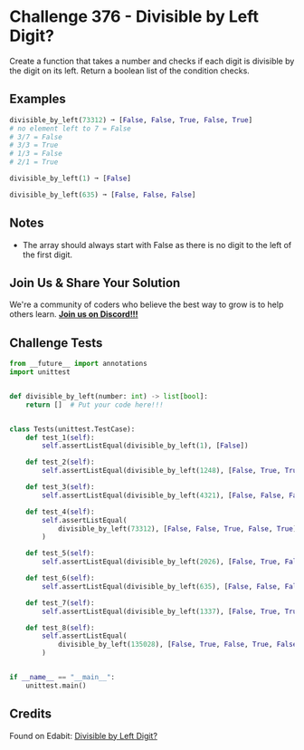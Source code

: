 # Challenge 376 - Divisible by Left Digit?

Create a function that takes a number and checks if each digit is divisible by the digit on its left. Return a boolean list of the condition checks.

## Examples
```python
divisible_by_left(73312) ➞ [False, False, True, False, True]
# no element left to 7 = False
# 3/7 = False
# 3/3 = True
# 1/3 = False
# 2/1 = True

divisible_by_left(1) ➞ [False]

divisible_by_left(635) ➞ [False, False, False]
```
## Notes

- The array should always start with False as there is no digit to the left of the first digit.

## Join Us & Share Your Solution

We're a community of coders who believe the best way to grow is to help others learn. **[Join us on Discord!!!]("https"://discord.gg/sfHykntuGy)**

## Challenge Tests
```python
from __future__ import annotations
import unittest


def divisible_by_left(number: int) -> list[bool]:
    return []  # Put your code here!!!


class Tests(unittest.TestCase):
    def test_1(self):
        self.assertListEqual(divisible_by_left(1), [False])

    def test_2(self):
        self.assertListEqual(divisible_by_left(1248), [False, True, True, True])

    def test_3(self):
        self.assertListEqual(divisible_by_left(4321), [False, False, False, False])

    def test_4(self):
        self.assertListEqual(
            divisible_by_left(73312), [False, False, True, False, True]
        )

    def test_5(self):
        self.assertListEqual(divisible_by_left(2026), [False, True, False, True])

    def test_6(self):
        self.assertListEqual(divisible_by_left(635), [False, False, False])

    def test_7(self):
        self.assertListEqual(divisible_by_left(1337), [False, True, True, False])

    def test_8(self):
        self.assertListEqual(
            divisible_by_left(135028), [False, True, False, True, False, True]
        )


if __name__ == "__main__":
    unittest.main()
```
## Credits

Found on Edabit: [Divisible by Left Digit?](https://edabit.com/challenge/wsCshmu5zkN5BfeAC)
